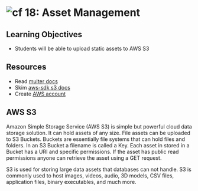 ![cf](http://i.imgur.com/7v5ASc8.png) 18: Asset Management
===

## Learning Objectives
* Students will be able to upload static assets to AWS S3

## Resources
* Read [multer docs](https://github.com/expressjs/multer)
* Skim [aws-sdk s3 docs](http://docs.aws.amazon.com/AWSJavaScriptSDK/latest/AWS/S3.html)
* Create [AWS account](https://aws.amazon.com/)

## AWS S3
Amazon Simple Storage Service (AWS S3) is simple but powerful cloud data storage solution. It can hold assets of any size. File assets can be uploaded to S3 Buckets. Buckets are essentially file systems that can hold files and folders. In an S3 Bucket a filename is called a Key. Each asset in stored in a Bucket has a URI and specific permissions. If the asset has public read permissions anyone can retrieve the asset using a GET request.

S3 is used for storing large data assets that databases can not handle. S3 is commonly used to host images, videos, audio, 3D models, CSV files, application files, binary executables, and much more.
